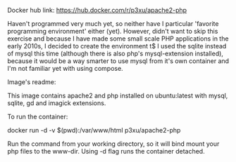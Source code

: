 Docker hub link: https://hub.docker.com/r/p3xu/apache2-php

Haven't programmed very much yet, so neither have I particular 'favorite programming environment' either (yet). However, didn't want to skip this exercise and because I have made some small scale PHP applications in the early 2010s, I decided to create the environment t$
I used the sqlite instead of mysql this time (although there is also php's mysql-extension installed), because it would be a way smarter to use mysql from it's own container and I'm not familiar yet with using compose.

Image's readme:

This image contains apache2 and php installed on ubuntu:latest with mysql, sqlite, gd and imagick extensions.

To run the container:

docker run -d -v $(pwd):/var/www/html p3xu/apache2-php

Run the command from your working directory, so it will bind mount your php files to the www-dir. Using -d flag runs the container detached.
